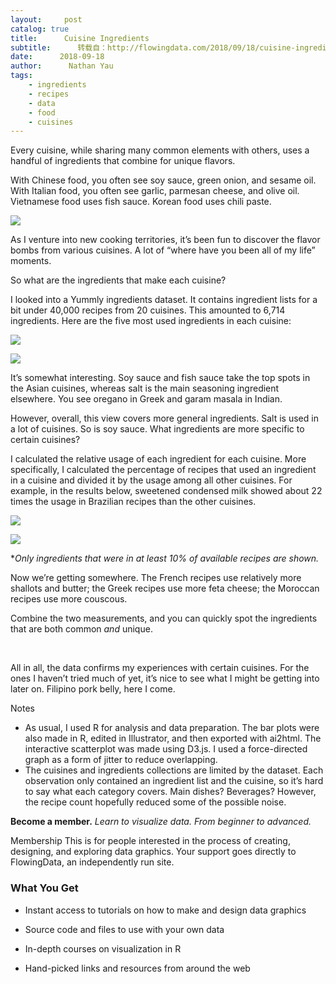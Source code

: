 ```yaml
---
layout:     post
catalog: true
title:      Cuisine Ingredients
subtitle:      转载自：http://flowingdata.com/2018/09/18/cuisine-ingredients/
date:      2018-09-18
author:      Nathan Yau
tags:
    - ingredients
    - recipes
    - data
    - food
    - cuisines
---
```






Every cuisine, while sharing many common elements with others, uses a handful of ingredients that combine for unique flavors. 

With Chinese food, you often see soy sauce, green onion, and sesame oil. With Italian food, you often see garlic, parmesan cheese, and olive oil. Vietnamese food uses fish sauce. Korean food uses chili paste.

![](https://i2.wp.com/flowingdata.com/wp-content/uploads/2018/09/cuisine-igredients.png?resize=750%2C249)


As I venture into new cooking territories, it’s been fun to discover the flavor bombs from various cuisines. A lot of “where have you been all of my life” moments.

So what are the ingredients that make each cuisine?

I looked into a Yummly ingredients dataset. It contains ingredient lists for a bit under 40,000 recipes from 20 cuisines. This amounted to 6,714 ingredients. Here are the five most used ingredients in each cuisine:

 
![](https://i1.wp.com/flowingdata.com/wp-content/uploads/2018/09/most-common-ingredients-top5-desktop-1.png?w=1090)


 
![](https://i1.wp.com/flowingdata.com/wp-content/uploads/2018/09/most-common-ingredients-top5-mobile-1.png?w=1090)



It’s somewhat interesting. Soy sauce and fish sauce take the top spots in the Asian cuisines, whereas salt is the main seasoning ingredient elsewhere. You see oregano in Greek and garam masala in Indian. 

However, overall, this view covers more general ingredients. Salt is used in a lot of cuisines. So is soy sauce. What ingredients are more specific to certain cuisines?

I calculated the relative usage of each ingredient for each cuisine. More specifically, I calculated the percentage of recipes that used an ingredient in a cuisine and divided it by the usage among all other cuisines. For example, in the results below, sweetened condensed milk showed about 22 times the usage in Brazilian recipes than the other cuisines.





 
![](https://i0.wp.com/flowingdata.com/wp-content/uploads/2018/09/most-unique-top5-desktop.png?w=1090)


 
![](https://i2.wp.com/flowingdata.com/wp-content/uploads/2018/09/most-unique-top5-mobile.png?w=1090)


**Only ingredients that were in at least 10% of available recipes are shown.*

Now we’re getting somewhere. The French recipes use relatively more shallots and butter; the Greek recipes use more feta cheese; the Moroccan recipes use more couscous. 

Combine the two measurements, and you can quickly spot the ingredients that are both common *and* unique.

  

All in all, the data confirms my experiences with certain cuisines. For the ones I haven’t tried much of yet, it’s nice to see what I might be getting into later on. Filipino pork belly, here I come.


Notes

- As usual, I used R for analysis and data preparation. The bar plots were also made in R, edited in Illustrator, and then exported with ai2html. The interactive scatterplot was made using D3.js. I used a force-directed graph as a form of jitter to reduce overlapping.
- The cuisines and ingredients collections are limited by the dataset. Each observation only contained an ingredient list and the cuisine, so it’s hard to say what each category covers. Main dishes? Beverages? However, the recipe count hopefully reduced some of the possible noise.














**Become a member.** *Learn to visualize data. From beginner to advanced.*





Membership
This is for people interested in the process of creating, designing, and exploring data graphics. Your support goes directly to FlowingData, an independently run site.

### What You Get

- Instant access to tutorials on how to make and design data graphics

- Source code and files to use with your own data

- In-depth courses on visualization in R

- Hand-picked links and resources from around the web







